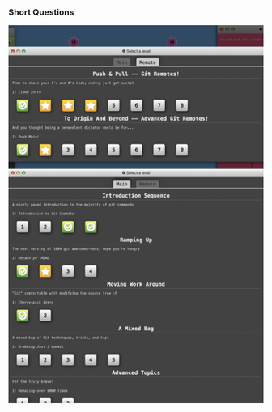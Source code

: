 ### Short Questions

![learn git branching](../screenshot/main.png)
![learn git branching](../screenshot/remote.png)


